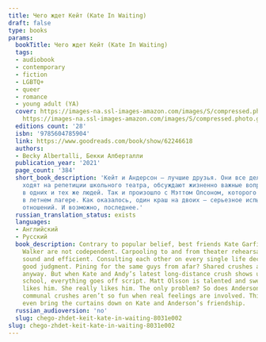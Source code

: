 ```yaml
---
title: Чего ждет Кейт (Kate In Waiting)
draft: false
type: books
params:
  bookTitle: Чего ждет Кейт (Kate In Waiting)
  tags:
  - audiobook
  - contemporary
  - fiction
  - LGBTQ+
  - queer
  - romance
  - young adult (YA)
  cover: https://images-na.ssl-images-amazon.com/images/S/compressed.photo.goodreads.com/books/1662323816i/62246618.jpg,
    https://images-na.ssl-images-amazon.com/images/S/compressed.photo.goodreads.com/books/1599810921i/48579405.jpg
  editions count: '28'
  isbn: '9785604785904'
  link: https://www.goodreads.com/book/show/62246618
  authors:
  - Becky Albertalli, Бекки Алберталли
  publication_year: '2021'
  page_count: '384'
  short_book_description: 'Кейт и Андерсон — лучшие друзья. Они все делают вместе:
    ходят на репетиции школьного театра, обсуждают жизненно важные вопросы и влюбляются
    в одних и тех же людей. Так и произошло с Мэттом Олсоном, которого они встретили
    в летнем лагере. Как оказалось, один краш на двоих — серьезное испытание для дружеских
    отношений. И возможно, последнее.'
  russian_translation_status: exists
  languages:
  - Английский
  - Русский
  book_description: Contrary to popular belief, best friends Kate Garfield and Anderson
    Walker are not codependent. Carpooling to and from theater rehearsals? Environmentally
    sound and efficient. Consulting each other on every single life decision? Basic
    good judgment. Pining for the same guys from afar? Shared crushes are more fun
    anyway. But when Kate and Andy’s latest long-distance crush shows up at their
    school, everything goes off script. Matt Olsson is talented and sweet, and Kate
    likes him. She really likes him. The only problem? So does Anderson. Turns out,
    communal crushes aren’t so fun when real feelings are involved. This one might
    even bring the curtains down on Kate and Anderson’s friendship.
  russian_audioversion: 'no'
  slug: chego-zhdet-keit-kate-in-waiting-8031e002
slug: chego-zhdet-keit-kate-in-waiting-8031e002
---
```

